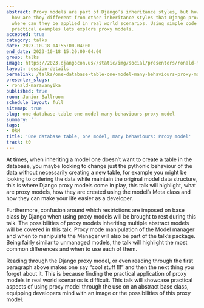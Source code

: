 ```yaml
---
abstract: Proxy models are part of Django’s inheritance styles, but how to they work,
  how are they different from other inheritance styles that Django provide, practically
  where can they be applied in real world scenarios. Using simple code snippets and
  practical examples lets explore proxy models.
accepted: true
category: talks
date: 2023-10-18 14:55:00-04:00
end_date: 2023-10-18 15:20:00-04:00
group: talks
image: https://2023.djangocon.us//static/img/social/presenters/ronald-maravanyika.png
layout: session-details
permalink: /talks/one-database-table-one-model-many-behaviours-proxy-model/
presenter_slugs:
- ronald-maravanyika
published: true
room: Junior Ballroom
schedule_layout: full
sitemap: true
slug: one-database-table-one-model-many-behaviours-proxy-model
summary: ''
tags:
- ORM
title: 'One database table, one model, many behaviours: Proxy model'
track: t0
---
```


At times, when inheriting a model one doesn’t want to create a table in the database, you maybe looking to change just the pythonic behaviour of the data without necessarily creating a new table, for example you might be looking  to ordering the data while maintain the original model data structure, this is where Django proxy models come in play, this talk will highlight, what are proxy models, how they are created using the model’s Meta class and how they can make your life easier as a developer.

Furthermore, confusion around which restrictions are imposed on base class by Django when using proxy models will be brought to rest during this talk. The possibilities of proxy models inheriting  multiple abstract models will be covered in this talk. Proxy mode manipulation of the Model manager and when to manipulate the Manager will also be part of the talk’s package. Being fairly similar to unmanaged models, the talk will highlight the most common differences  and when to use each of them.

Reading through the Django proxy model, or even reading through the first paragraph above makes one say “cool stuff !!!” and then the next thing you forget about it. This is because finding the practical application of proxy models in real world scenarios is difficult. This talk will showcase practical aspects of using proxy model through the use on an abstract base class, equipping developers mind with an image or the possibilities of this proxy model.
